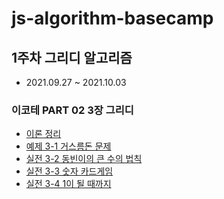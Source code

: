 # js-algorithm-basecamp

## 1주차 그리디 알고리즘

- 2021.09.27 ~ 2021.10.03

### 이코테 PART 02 3장 그리디

- [이론 정리](/docs/그리디.md)
- [예제 3-1 거스름돈 문제]()
- [실전 3-2 동빈이의 큰 수의 법칙]()
- [실전 3-3 숫자 카드게임]()
- [실전 3-4 1이 될 때까지]()